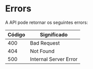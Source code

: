 # Errors

A API pode retornar os seguintes errors:


Código | Significado
---------- | -------
400 | Bad Request
404 | Not Found
500 | Internal Server Error 
